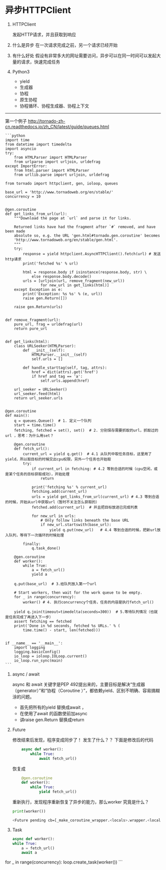 # 异步HTTPClient

1. HTTPClient

    发起HTTP请求，并且获取到响应

2. 什么是异步
    在一次请求完成之前，另一个请求已经开始

3. 有什么好处
    假设有非常多大的网址需要访问，异步可以在同一时间可以发起大量的请求，快速完成任务
    
4. Python3 
    - yield
    - 生成器
    - 协程
    - 原生协程
    - 协程循环、协程生成器、协程上下文
----

第一个例子
http://tornado-zh-cn.readthedocs.io/zh_CN/latest/guide/queues.html
    
    ```python
    import time
    from datetime import timedelta
    import asyncio
    try:
        from HTMLParser import HTMLParser
        from urlparse import urljoin, urldefrag
    except ImportError:
        from html.parser import HTMLParser
        from urllib.parse import urljoin, urldefrag
    
    from tornado import httpclient, gen, ioloop, queues
    
    base_url = 'http://www.tornadoweb.org/en/stable/'
    concurrency = 10
    
    
    @gen.coroutine
    def get_links_from_url(url):
        """Download the page at `url` and parse it for links.
    
        Returned links have had the fragment after `#` removed, and have been made
        absolute so, e.g. the URL 'gen.html#tornado.gen.coroutine' becomes
        'http://www.tornadoweb.org/en/stable/gen.html'.
        """
        try:
            response = yield httpclient.AsyncHTTPClient().fetch(url) # 发送http请求
            print('fetched %s' % url)
    
            html = response.body if isinstance(response.body, str) \
                else response.body.decode()
            urls = [urljoin(url, remove_fragment(new_url))
                    for new_url in get_links(html)]
        except Exception as e:
            print('Exception: %s %s' % (e, url))
            raise gen.Return([])
    
        raise gen.Return(urls)
    
    
    def remove_fragment(url):
        pure_url, frag = urldefrag(url)
        return pure_url
    
    
    def get_links(html):
        class URLSeeker(HTMLParser):
            def __init__(self):
                HTMLParser.__init__(self)
                self.urls = []
    
            def handle_starttag(self, tag, attrs):
                href = dict(attrs).get('href')
                if href and tag == 'a':
                    self.urls.append(href)
    
        url_seeker = URLSeeker()
        url_seeker.feed(html)
        return url_seeker.urls
    
    
    @gen.coroutine
    def main():
        q = queues.Queue()  # 1. 定义一个队列
        start = time.time()
        fetching, fetched = set(), set()  # 2. 分别保存需要抓取的url，抓取过的url ，思考：为什么用set？
    
        @gen.coroutine
        def fetch_url():
            current_url = yield q.get()  # 4.1 从队列中取任务目标，这里用了yield，所以取目标的时候交出cpu权限，另外一个任务也开始取
            try:
                if current_url in fetching: # 4.2 等到合适的时候（cpu空闲，或是某个任务的目标获取成功），开始处理
                    return
    
                print('fetching %s' % current_url)
                fetching.add(current_url)
                urls = yield get_links_from_url(current_url) # 4.3 等到合适的时候，开始从url中获取url（暂时不关注怎么获取的）
                fetched.add(current_url)  # 并且把目标放进已完成列表
    
                for new_url in urls:
                    # Only follow links beneath the base URL
                    if new_url.startswith(base_url):
                        yield q.put(new_url)   # 4.4 等到合适的时候，把新url放入队列，等待下一次循环的时候处理
    
            finally:
                q.task_done()
    
        @gen.coroutine
        def worker():
            while True:
                a = fetch_url()
                yield a
    
        q.put(base_url)  # 3.给队列放入第一个url
    
        # Start workers, then wait for the work queue to be empty.
        for _ in range(concurrency):
            worker() # 4. 执行concurrency个任务，任务的内容是执行fetch_url()
    
        yield q.join(timeout=timedelta(seconds=300))  # 5.等待队列情况（也就是任务完成了再进入下一步）
        assert fetching == fetched
        print('Done in %d seconds, fetched %s URLs.' % (
            time.time() - start, len(fetched)))
    
    
    if __name__ == '__main__':
        import logging
        logging.basicConfig()
        io_loop = ioloop.IOLoop.current()
        io_loop.run_sync(main)
    ```
    
1. async / await

    async 和 await 关键字是PEP 492提出来的，主要目标是解决“生成器（generator）”和“协程（Coroutine ）”，都依赖yield、区别不明确、容易搞糊涂的问题。

     - 首先把所有的yield 替换成await ，
     - 在使用了await 的函数使前加async 
     - 讲raise gen.Return 替换成return
     
2. Future

    修改结束后发现，程序变成同步了！
    发生了什么？？ 下面是修改后的代码
    ```python
        async def worker():
            while True:
                await fetch_url()
    ```
    恢复成
    ```python
        @gen.coroutine
        def worker():
            while True:
                yield fetch_url()
    ```
    
    重新执行，发现程序重新恢复了异步的能力，那么worker 究竟是什么？
    ```python
    print(worker())
    ```
    ```bash
    <Future pending cb=[_make_coroutine_wrapper.<locals>.wrapper.<locals>.<lambda>() at tornado\gen.py:336]>
    ```

3.  Task
    ```python
    async def worker():
    while True:
        a = fetch_url()
        await a
   for _ in range(concurrency):
        loop.create_task(worker()) 
    ```
